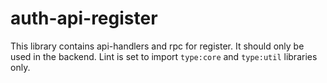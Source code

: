 # auth-api-register

This library contains api-handlers and rpc for register. It should only be used in the backend.
Lint is set to import `type:core` and `type:util` libraries only.
